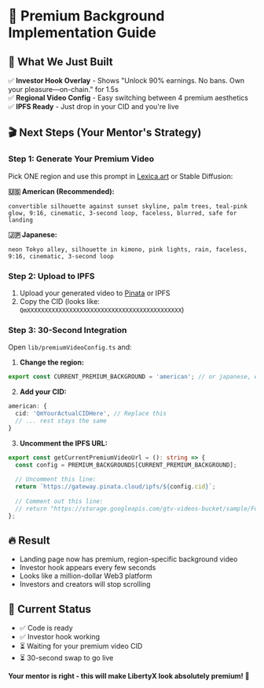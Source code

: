 # 🎯 Premium Background Implementation Guide

## 🚀 **What We Just Built**

✅ **Investor Hook Overlay** - Shows "Unlock 90% earnings. No bans. Own your pleasure—on-chain." for 1.5s  
✅ **Regional Video Config** - Easy switching between 4 premium aesthetics  
✅ **IPFS Ready** - Just drop in your CID and you're live  

## 🎬 **Next Steps (Your Mentor's Strategy)**

### **Step 1: Generate Your Premium Video**
Pick ONE region and use this prompt in [Lexica.art](https://lexica.art) or Stable Diffusion:

**🇺🇸 American (Recommended):**
```
convertible silhouette against sunset skyline, palm trees, teal-pink glow, 9:16, cinematic, 3-second loop, faceless, blurred, safe for landing
```

**🇯🇵 Japanese:**
```
neon Tokyo alley, silhouette in kimono, pink lights, rain, faceless, 9:16, cinematic, 3-second loop
```

### **Step 2: Upload to IPFS**
1. Upload your generated video to [Pinata](https://pinata.cloud) or IPFS
2. Copy the CID (looks like: `QmXXXXXXXXXXXXXXXXXXXXXXXXXXXXXXXXXXXXXXXXXXXX`)

### **Step 3: 30-Second Integration**
Open `lib/premiumVideoConfig.ts` and:

1. **Change the region:**
```ts
export const CURRENT_PREMIUM_BACKGROUND = 'american'; // or japanese, european, latin
```

2. **Add your CID:**
```ts
american: {
  cid: 'QmYourActualCIDHere', // Replace this
  // ... rest stays the same
}
```

3. **Uncomment the IPFS URL:**
```ts
export const getCurrentPremiumVideoUrl = (): string => {
  const config = PREMIUM_BACKGROUNDS[CURRENT_PREMIUM_BACKGROUND];
  
  // Uncomment this line:
  return `https://gateway.pinata.cloud/ipfs/${config.cid}`;
  
  // Comment out this line:
  // return "https://storage.googleapis.com/gtv-videos-bucket/sample/ForBiggerFun.mp4";
};
```

## 🔥 **Result**
- Landing page now has premium, region-specific background video
- Investor hook appears every few seconds
- Looks like a million-dollar Web3 platform
- Investors and creators will stop scrolling

## 🎯 **Current Status**
- ✅ Code is ready
- ✅ Investor hook working
- ⏳ Waiting for your premium video CID
- ⏳ 30-second swap to go live

**Your mentor is right - this will make LibertyX look absolutely premium! 🚀**